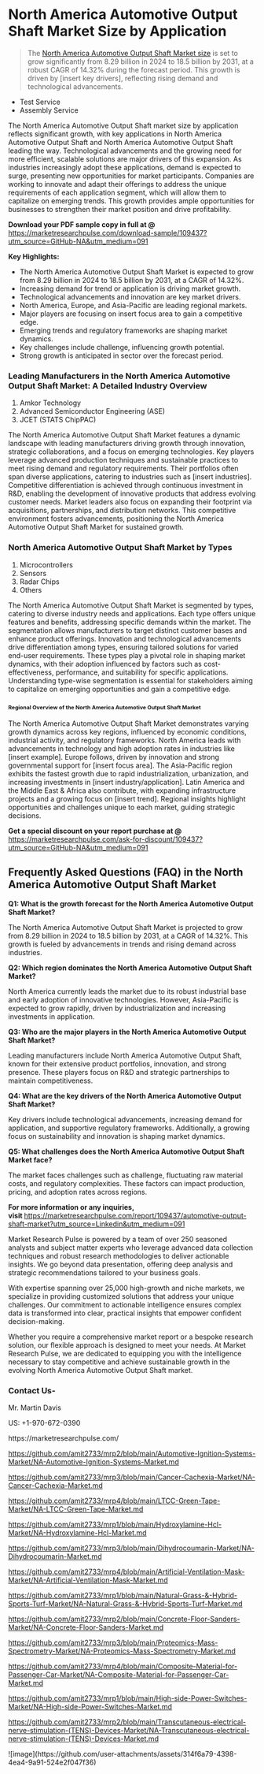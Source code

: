 <h1>North America Automotive Output Shaft Market&nbsp;Size by Application</h1><blockquote><p>The <a href="https://marketresearchpulse.com/download-sample/109437?utm_source=GitHub-NA&amp;utm_medium=091">North America Automotive Output Shaft Market size</a> is set to grow significantly from 8.29 billion in 2024 to 18.5 billion by 2031, at a robust CAGR of 14.32% during the forecast period. This growth is driven by [insert key drivers], reflecting rising demand and technological advancements.</p></blockquote><ul><li>Test Service<li> Assembly Service</li></ul><p>The North America Automotive Output Shaft market size by application reflects significant growth, with key applications in North America Automotive Output Shaft and North America Automotive Output Shaft leading the way. Technological advancements and the growing need for more efficient, scalable solutions are major drivers of this expansion. As industries increasingly adopt these applications, demand is expected to surge, presenting new opportunities for market participants. Companies are working to innovate and adapt their offerings to address the unique requirements of each application segment, which will allow them to capitalize on emerging trends. This growth provides ample opportunities for businesses to strengthen their market position and drive profitability.</p><p><strong>Download your PDF sample copy in full at @ </strong><a href="https://marketresearchpulse.com/download-sample/109437?utm_source=GitHub-NA&amp;utm_medium=091">https://marketresearchpulse.com/download-sample/109437?utm_source=GitHub-NA&amp;utm_medium=091</a></p><p><strong>Key Highlights: </strong></p><ul><li>The North America Automotive Output Shaft Market is expected to grow from 8.29 billion in 2024 to 18.5 billion by 2031, at a CAGR of 14.32%.</li><li>Increasing demand for trend or application is driving market growth.</li><li>Technological advancements and innovation are key market drivers.</li><li>North America, Europe, and Asia-Pacific are leading regional markets.</li><li>Major players are focusing on insert focus area to gain a competitive edge.</li><li>Emerging trends and regulatory frameworks are shaping market dynamics.</li><li>Key challenges include challenge, influencing growth potential.</li><li>Strong growth is anticipated in sector over the forecast period.</li></ul><h3>Leading Manufacturers in the North America Automotive Output Shaft Market: A Detailed Industry Overview</h3><ol><li>Amkor Technology</li><li>Advanced Semiconductor Engineering (ASE)</li><li>JCET (STATS ChipPAC)</li></ol><div class="flex max-w-full flex-col flex-grow"><div class="min-h-8 text-message flex w-full flex-col items-end gap-2 whitespace-normal break-words [.text-message+&amp;]:mt-5" dir="auto" data-message-author-role="assistant" data-message-id="fd8432e4-4910-450d-b182-61b7bfb0a01f" data-message-model-slug="gpt-4o"><div class="flex w-full flex-col gap-1 empty:hidden first:pt-[3px]"><div class="markdown prose w-full break-words dark:prose-invert light"><p>The North America Automotive Output Shaft Market features a dynamic landscape with leading manufacturers driving growth through innovation, strategic collaborations, and a focus on emerging technologies. Key players leverage advanced production techniques and sustainable practices to meet rising demand and regulatory requirements. Their portfolios often span diverse applications, catering to industries such as [insert industries]. Competitive differentiation is achieved through continuous investment in R&amp;D, enabling the development of innovative products that address evolving customer needs. Market leaders also focus on expanding their footprint via acquisitions, partnerships, and distribution networks. This competitive environment fosters advancements, positioning the North America Automotive Output Shaft Market for sustained growth.</p></div></div></div></div><h3>North America Automotive Output Shaft Market by Types</h3><ol><li>Microcontrollers<li> Sensors<li> Radar Chips<li> Others</li></ol><div class="flex max-w-full flex-col flex-grow"><div class="min-h-8 text-message flex w-full flex-col items-end gap-2 whitespace-normal break-words [.text-message+&amp;]:mt-5" dir="auto" data-message-author-role="assistant" data-message-id="084470be-0bb7-4664-bddf-5156b4f41249" data-message-model-slug="gpt-4o-mini"><div class="flex w-full flex-col gap-1 empty:hidden first:pt-[3px]"><div class="markdown prose w-full break-words dark:prose-invert light"><p>The North America Automotive Output Shaft Market is segmented by types, catering to diverse industry needs and applications. Each type offers unique features and benefits, addressing specific demands within the market. The segmentation allows manufacturers to target distinct customer bases and enhance product offerings. Innovation and technological advancements drive differentiation among types, ensuring tailored solutions for varied end-user requirements. These types play a pivotal role in shaping market dynamics, with their adoption influenced by factors such as cost-effectiveness, performance, and suitability for specific applications. Understanding type-wise segmentation is essential for stakeholders aiming to capitalize on emerging opportunities and gain a competitive edge.</p></div></div></div></div><h3><span style="font-size: 11px;">Regional Overview of the North America Automotive Output Shaft Market</span></h3><div class="flex max-w-full flex-col flex-grow"><div class="min-h-8 text-message flex w-full flex-col items-end gap-2 whitespace-normal break-words [.text-message+&amp;]:mt-5" dir="auto" data-message-author-role="assistant" data-message-id="e9038762-ce64-4e30-91c9-9bd413514231" data-message-model-slug="gpt-4o-mini"><div class="flex w-full flex-col gap-1 empty:hidden first:pt-[3px]"><div class="markdown prose w-full break-words dark:prose-invert light"><p>The North America Automotive Output Shaft Market demonstrates varying growth dynamics across key regions, influenced by economic conditions, industrial activity, and regulatory frameworks. North America leads with advancements in technology and high adoption rates in industries like [insert example]. Europe follows, driven by innovation and strong governmental support for [insert focus area]. The Asia-Pacific region exhibits the fastest growth due to rapid industrialization, urbanization, and increasing investments in [insert industry/application]. Latin America and the Middle East &amp; Africa also contribute, with expanding infrastructure projects and a growing focus on [insert trend]. Regional insights highlight opportunities and challenges unique to each market, guiding strategic decisions.</p></div></div></div></div><p><strong>Get a special discount on your report purchase at @ </strong><a href="https://marketresearchpulse.com/ask-for-discount/109437?utm_source=GitHub-NA&amp;utm_medium=091">https://marketresearchpulse.com/ask-for-discount/109437?utm_source=GitHub-NA&amp;utm_medium=091</a></p><h2>Frequently Asked Questions (FAQ) in the North America Automotive Output Shaft Market</h2><p><strong>Q1: What is the growth forecast for the North America Automotive Output Shaft Market?</strong></p><p>The North America Automotive Output Shaft Market is projected to grow from 8.29 billion in 2024 to 18.5 billion by 2031, at a CAGR of 14.32%. This growth is fueled by advancements in trends and rising demand across industries.</p><p><strong>Q2: Which region dominates the North America Automotive Output Shaft Market?</strong></p><p>North America currently leads the market due to its robust industrial base and early adoption of innovative technologies. However, Asia-Pacific is expected to grow rapidly, driven by industrialization and increasing investments in application.</p><p><strong>Q3: Who are the major players in the North America Automotive Output Shaft Market?</strong></p><p>Leading manufacturers include North America Automotive Output Shaft, known for their extensive product portfolios, innovation, and strong presence. These players focus on R&amp;D and strategic partnerships to maintain competitiveness.</p><p><strong>Q4: What are the key drivers of the North America Automotive Output Shaft Market?</strong></p><p>Key drivers include technological advancements, increasing demand for application, and supportive regulatory frameworks. Additionally, a growing focus on sustainability and innovation is shaping market dynamics.</p><p><strong>Q5: What challenges does the North America Automotive Output Shaft Market face?</strong></p><p>The market faces challenges such as challenge, fluctuating raw material costs, and regulatory complexities. These factors can impact production, pricing, and adoption rates across regions.</p><p><strong>For more information or any inquiries, visit&nbsp;</strong><a href="https://marketresearchpulse.com/report/109437/automotive-output-shaft-market?utm_source=Linkedin&utm_medium=091">https://marketresearchpulse.com/report/109437/automotive-output-shaft-market?utm_source=Linkedin&utm_medium=091</a></p><p>Market Research Pulse is powered by a team of over 250 seasoned analysts and subject matter experts who leverage advanced data collection techniques and robust research methodologies to deliver actionable insights. We go beyond data presentation, offering deep analysis and strategic recommendations tailored to your business goals.</p><p>With expertise spanning over 25,000 high-growth and niche markets, we specialize in providing customized solutions that address your unique challenges. Our commitment to actionable intelligence ensures complex data is transformed into clear, practical insights that empower confident decision-making.</p><p>Whether you require a comprehensive market report or a bespoke research solution, our flexible approach is designed to meet your needs. At Market Research Pulse, we are dedicated to equipping you with the intelligence necessary to stay competitive and achieve sustainable growth in the evolving North America Automotive Output Shaft market.</p><h3><strong>Contact Us-</strong></h3><p>Mr. Martin Davis</p><p>US: +1-970-672-0390</p><p>https://marketresearchpulse.com/</p><p><a href="https://github.com/amit2733/mrp2/blob/main/Automotive-Ignition-Systems-Market/NA-Automotive-Ignition-Systems-Market.md">https://github.com/amit2733/mrp2/blob/main/Automotive-Ignition-Systems-Market/NA-Automotive-Ignition-Systems-Market.md</a></p><p><a href="https://github.com/amit2733/mrp3/blob/main/Cancer-Cachexia-Market/NA-Cancer-Cachexia-Market.md">https://github.com/amit2733/mrp3/blob/main/Cancer-Cachexia-Market/NA-Cancer-Cachexia-Market.md</a></p><p><a href="https://github.com/amit2733/mrp4/blob/main/LTCC-Green-Tape-Market/NA-LTCC-Green-Tape-Market.md">https://github.com/amit2733/mrp4/blob/main/LTCC-Green-Tape-Market/NA-LTCC-Green-Tape-Market.md</a></p><p><a href="https://github.com/amit2733/mrp1/blob/main/Hydroxylamine-Hcl-Market/NA-Hydroxylamine-Hcl-Market.md">https://github.com/amit2733/mrp1/blob/main/Hydroxylamine-Hcl-Market/NA-Hydroxylamine-Hcl-Market.md</a></p><p><a href="https://github.com/amit2733/mrp3/blob/main/Dihydrocoumarin-Market/NA-Dihydrocoumarin-Market.md">https://github.com/amit2733/mrp3/blob/main/Dihydrocoumarin-Market/NA-Dihydrocoumarin-Market.md</a></p><p><a href="https://github.com/amit2733/mrp4/blob/main/Artificial-Ventilation-Mask-Market/NA-Artificial-Ventilation-Mask-Market.md">https://github.com/amit2733/mrp4/blob/main/Artificial-Ventilation-Mask-Market/NA-Artificial-Ventilation-Mask-Market.md</a></p><p><a href="https://github.com/amit2733/mrp1/blob/main/Natural-Grass-&-Hybrid-Sports-Turf-Market/NA-Natural-Grass-&-Hybrid-Sports-Turf-Market.md">https://github.com/amit2733/mrp1/blob/main/Natural-Grass-&-Hybrid-Sports-Turf-Market/NA-Natural-Grass-&-Hybrid-Sports-Turf-Market.md</a></p><p><a href="https://github.com/amit2733/mrp2/blob/main/Concrete-Floor-Sanders-Market/NA-Concrete-Floor-Sanders-Market.md">https://github.com/amit2733/mrp2/blob/main/Concrete-Floor-Sanders-Market/NA-Concrete-Floor-Sanders-Market.md</a></p><p><a href="https://github.com/amit2733/mrp3/blob/main/Proteomics-Mass-Spectrometry-Market/NA-Proteomics-Mass-Spectrometry-Market.md">https://github.com/amit2733/mrp3/blob/main/Proteomics-Mass-Spectrometry-Market/NA-Proteomics-Mass-Spectrometry-Market.md</a></p><p><a href="https://github.com/amit2733/mrp4/blob/main/Composite-Material-for-Passenger-Car-Market/NA-Composite-Material-for-Passenger-Car-Market.md">https://github.com/amit2733/mrp4/blob/main/Composite-Material-for-Passenger-Car-Market/NA-Composite-Material-for-Passenger-Car-Market.md</a></p><p><a href="https://github.com/amit2733/mrp1/blob/main/High-side-Power-Switches-Market/NA-High-side-Power-Switches-Market.md">https://github.com/amit2733/mrp1/blob/main/High-side-Power-Switches-Market/NA-High-side-Power-Switches-Market.md</a></p><p><a href="https://github.com/amit2733/mrp2/blob/main/Transcutaneous-electrical-nerve-stimulation-(TENS)-Devices-Market/NA-Transcutaneous-electrical-nerve-stimulation-(TENS)-Devices-Market.md">https://github.com/amit2733/mrp2/blob/main/Transcutaneous-electrical-nerve-stimulation-(TENS)-Devices-Market/NA-Transcutaneous-electrical-nerve-stimulation-(TENS)-Devices-Market.md</a></p>
![image](https://github.com/user-attachments/assets/314f6a79-4398-4ea4-9a91-524e2f047f36)
